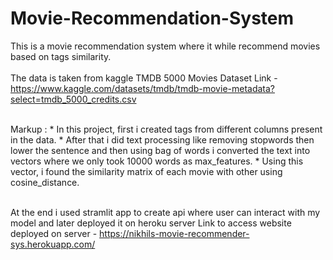 # Movie-Recommendation-System

This is a movie recommendation system where it while recommend movies based on tags similarity. <br /><br />
The data is taken from kaggle TMDB 5000 Movies Dataset 
Link - https://www.kaggle.com/datasets/tmdb/tmdb-movie-metadata?select=tmdb_5000_credits.csv <br /><br />

Markup : * In this project, first i created tags from different columns present in the data. 
         * After that i did text processing like removing stopwords then lower the sentence and then using bag of words i converted the text into vectors where we only            took 10000 words as max_features. 
         * Using this vector, i found the similarity matrix of each movie with other using cosine_distance. <br /><br />
         
At the end i used stramlit app to create api where user can interact with my model and later deployed it on heroku server
Link to access website deployed on server - https://nikhils-movie-recommender-sys.herokuapp.com/
